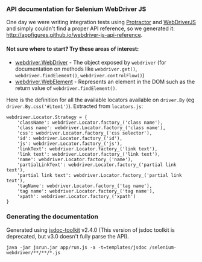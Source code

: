 ### API documentation for Selenium WebDriver JS

One day we were writing integration tests using [Protractor](https://github.com/angular/protractor) and [WebDriverJS](https://code.google.com/p/selenium/wiki/WebDriverJs) and simply couldn't find a proper API reference, so we generated it: http://appfigures.github.io/webdriver-js-api-reference.

#### Not sure where to start? Try these areas of interest:
- [webdriver.WebDriver](http://appfigures.github.io/webdriver-js-api-reference/symbols/webdriver.WebDriver.html) - The object exposed by `webdriver` (for documentation on methods like `webdriver.get()`, `webdriver.findElement()`, `webdriver.controlFlow()`)
- [webdriver.WebElement](http://appfigures.github.io/webdriver-js-api-reference/symbols/webdriver.WebElement.html) - Represents an element in the DOM such as the return value of `webdriver.findElement()`.

Here is the definition for all the available locators available on `driver.By` (eg `driver.By.css('#item1')`). Extracted from `locators.js`:

    webdriver.Locator.Strategy = {
        'className': webdriver.Locator.factory_('class name'),
        'class name': webdriver.Locator.factory_('class name'),
        'css': webdriver.Locator.factory_('css selector'),
        'id': webdriver.Locator.factory_('id'),
        'js': webdriver.Locator.factory_('js'),
        'linkText': webdriver.Locator.factory_('link text'),
        'link text': webdriver.Locator.factory_('link text'),
        'name': webdriver.Locator.factory_('name'),
        'partialLinkText': webdriver.Locator.factory_('partial link text'),
        'partial link text': webdriver.Locator.factory_('partial link text'),
        'tagName': webdriver.Locator.factory_('tag name'),
        'tag name': webdriver.Locator.factory_('tag name'),
        'xpath': webdriver.Locator.factory_('xpath')
    }

### Generating the documentation

Generated using [jsdoc-toolkit](https://code.google.com/p/jsdoc-toolkit/) v2.4.0 (This version of jsdoc toolkit is deprecated, but v3.0 doesn't fully parse the API).

    java -jar jsrun.jar app/run.js -a -t=templates/jsdoc /selenium-webdriver/**/**/*.js
